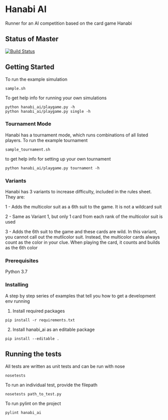 # Hanabi AI

Runner for an AI competition based on the card game Hanabi

## Status of Master

[![Build Status](https://travis-ci.com/akaps/hanabi_ai.svg?branch=master)](https://travis-ci.com/akaps/hanabi_ai)

## Getting Started

To run the example simulation
```
sample.sh
```
To get help info for running your own simulations
```
python hanabi_ai/playgame.py -h
python hanabi_ai/playgame.py single -h
```

### Tournament Mode

Hanabi has a tournament mode, which runs combinations of all listed players.
To run the example tournament
```
sample_tournament.sh
```
to get help info for setting up your own tournament
```
python hanabi_ai/playgame.py tournament -h
```

### Variants

Hanabi has 3 variants to increase difficulty, included in the rules sheet. They are:

1 - Adds the multicolor suit as a 6th suit to the game. It is not a wildcard suit

2 - Same as Variant 1, but only 1 card from each rank of the multicolor suit is used

3 - Adds the 6th suit to the game and these cards are wild. In this variant, you cannot call out the mutlicolor suit. Instead, the multicolor cards always count as the color in your clue. When playing the card, it counts and builds as the 6th color

### Prerequisites

Python 3.7

### Installing

A step by step series of examples that tell you how to get a development env running

1. Install required packages

```
pip install -r requirements.txt
```

2. Install hanabi_ai as an editable package
```
pip install --editable .
```

## Running the tests

All tests are written as unit tests and can be run with nose

```
nosetests
```

To run an individual test, provide the filepath
```
nosetests path_to_test.py
```

To run pylint on the project
```
pylint hanabi_ai
```
